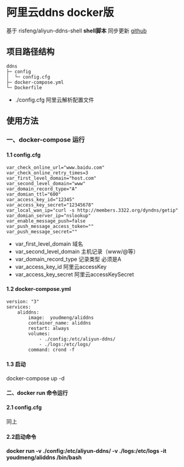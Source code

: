 # 阿里云ddns docker版

基于 risfeng/aliyun-ddns-shell **shell脚本** 同步更新 [github](https://github.com/risfeng/aliyun-ddns-shell)

## 项目路径结构


```
ddns
├─ config
│  └─ config.cfg
├─ docker-compose.yml
└─ Dockerfile

```

* ./config.cfg   阿里云解析配置文件

## 使用方法

### 一、docker-compose 运行

#### 1.1 config.cfg

```
var_check_online_url="www.baidu.com"
var_check_online_retry_times=3
var_first_level_domain="host.com"
var_second_level_domain="www"
var_domain_record_type="A"
var_domian_ttl="600"
var_access_key_id="12345"
var_access_key_secret="12345678"
var_local_wan_ip="curl -s http://members.3322.org/dyndns/getip"
var_domian_server_ip="nslookup"
var_enable_message_push=false
var_push_message_access_token=""
var_push_message_secret=""
```

* var_first_level_domain           域名
* var_second_level_domain     主机记录（www/@等）
* var_domain_record_type      记录类型 必须是A
* var_access_key_id                   阿里云accessKey
* var_access_key_secret           阿里云accessKeySecret

#### 1.2 docker-compose.yml

```
version: "3"
services:
    aliddns:
        image:  youdmeng/aliddns
        container_name: aliddns
        restart: always
        volumes: 
            - ./config:/etc/aliyun-ddns/
            - ./logs:/etc/logs/
        command: crond -f
```

#### 1.3 启动 

docker-compose up -d


#### 二、docker run 命令运行

#### 2.1 config.cfg 

同上

#### 2.2启动命令

**docker run -v  ./config:/etc/aliyun-ddns/  -v ./logs:/etc/logs -it  youdmeng/aliddns  /bin/bash**
